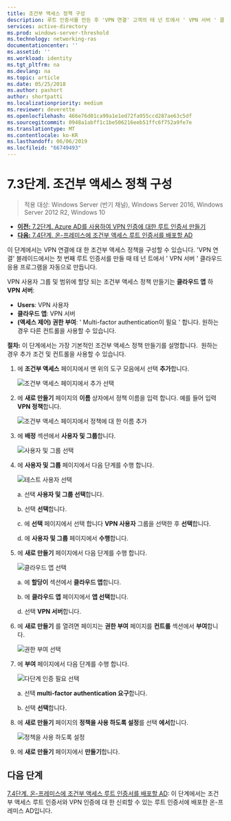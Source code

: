 ```yaml
---
title: 조건부 액세스 정책 구성
description: 루트 인증서를 만든 후 'VPN 연결' 고객의 테 넌 트에서 ' VPN 서버 ' 클라우드 응용 프로그램의 생성을 트리거합니다.
services: active-directory
ms.prod: windows-server-threshold
ms.technology: networking-ras
documentationcenter: ''
ms.assetid: ''
ms.workload: identity
ms.tgt_pltfrm: na
ms.devlang: na
ms.topic: article
ms.date: 05/25/2018
ms.author: pashort
author: shortpatti
ms.localizationpriority: medium
ms.reviewer: deverette
ms.openlocfilehash: 466e76d01ca99a1e1ed72fa955ccd287ae63c5df
ms.sourcegitcommit: 0948a1abff1c1be506216eeb51ffc6f752a9fe7e
ms.translationtype: MT
ms.contentlocale: ko-KR
ms.lasthandoff: 06/06/2019
ms.locfileid: "66749493"
---
```

# <a name="step-73-configure-the-conditional-access-policy"></a>7.3단계. 조건부 액세스 정책 구성

>적용 대상: Windows Server (반기 채널), Windows Server 2016, Windows Server 2012 R2, Windows 10

- [**이전:** 7.2단계. Azure AD를 사용하여 VPN 인증에 대한 루트 인증서 만들기](vpn-create-root-cert-for-vpn-auth-azure-ad.md)
- [**다음:** 7.4단계. 온-프레미스에 조건부 액세스 루트 인증서를 배포할 AD](vpn-deploy-cond-access-root-cert-to-on-premise-ad.md)

이 단계에서는 VPN 연결에 대 한 조건부 액세스 정책을 구성할 수 있습니다. 'VPN 연결' 블레이드에서는 첫 번째 루트 인증서를 만들 때 테 넌 트에서 ' VPN 서버 ' 클라우드 응용 프로그램을 자동으로 만듭니다.

VPN 사용자 그룹 및 범위에 할당 되는 조건부 액세스 정책 만들기는 **클라우드 앱** 하 **VPN 서버**:

- **Users**: VPN 사용자
- **클라우드 앱**: VPN 서버
- **(액세스 제어) 권한 부여**: ' Multi-factor authentication이 필요 ' 합니다. 원하는 경우 다른 컨트롤을 사용할 수 있습니다.

**절차:** 이 단계에서는 가장 기본적인 조건부 액세스 정책 만들기를 설명합니다.  원하는 경우 추가 조건 및 컨트롤을 사용할 수 있습니다.


1. 에 **조건부 액세스** 페이지에서 맨 위의 도구 모음에서 선택 **추가**합니다.

    ![조건부 액세스 페이지에서 추가 선택](../../media/Always-On-Vpn/07.png)

2. 에 **새로 만들기** 페이지의 **이름** 상자에서 정책 이름을 입력 합니다. 예를 들어 입력 **VPN 정책**합니다.

    ![조건부 액세스 페이지에서 정책에 대 한 이름 추가](../../media/Always-On-Vpn/08.png)

3. 에 **배정** 섹션에서 **사용자 및 그룹**합니다.

    ![사용자 및 그룹 선택](../../media/Always-On-Vpn/09.png)

4. 에 **사용자 및 그룹** 페이지에서 다음 단계를 수행 합니다.

    ![테스트 사용자 선택](../../media/Always-On-Vpn/10.png)

    a. 선택 **사용자 및 그룹 선택**합니다.

    b. 선택 **선택**합니다.

    c. 에 **선택** 페이지에서 선택 합니다 **VPN 사용자** 그룹을 선택한 후 **선택**합니다.

    d. 에 **사용자 및 그룹** 페이지에서 **수행**합니다.

5. 에 **새로 만들기** 페이지에서 다음 단계를 수행 합니다.

    ![클라우드 앱 선택](../../media/Always-On-Vpn/11.png)

    a. 에 **할당이** 섹션에서 **클라우드 앱**합니다.

    b. 에 **클라우드 앱** 페이지에서 **앱 선택**합니다.

    d. 선택 **VPN 서버**합니다.

6.  에 **새로 만들기** 를 열려면 페이지는 **권한 부여** 페이지를 **컨트롤** 섹션에서 **부여**합니다.

    ![권한 부여 선택](../../media/Always-On-Vpn/13.png)

7.  에 **부여** 페이지에서 다음 단계를 수행 합니다.

    ![다단계 인증 필요 선택](../../media/Always-On-Vpn/14.png)

    a. 선택 **multi-factor authentication 요구**합니다.

    b. 선택 **선택**합니다.

8.  에 **새로 만들기** 페이지의 **정책을 사용 하도록 설정**를 선택 **에서**합니다.

    ![정책을 사용 하도록 설정](../../media/Always-On-Vpn/15.png)

9.  에 **새로 만들기** 페이지에서 **만들기**합니다.


## <a name="next-steps"></a>다음 단계
[7.4단계. 온-프레미스에 조건부 액세스 루트 인증서를 배포할 AD](vpn-deploy-cond-access-root-cert-to-on-premise-ad.md): 이 단계에서는 조건부 액세스 루트 인증서와 VPN 인증에 대 한 신뢰할 수 있는 루트 인증서에 배포한 온-프레미스 AD입니다.
